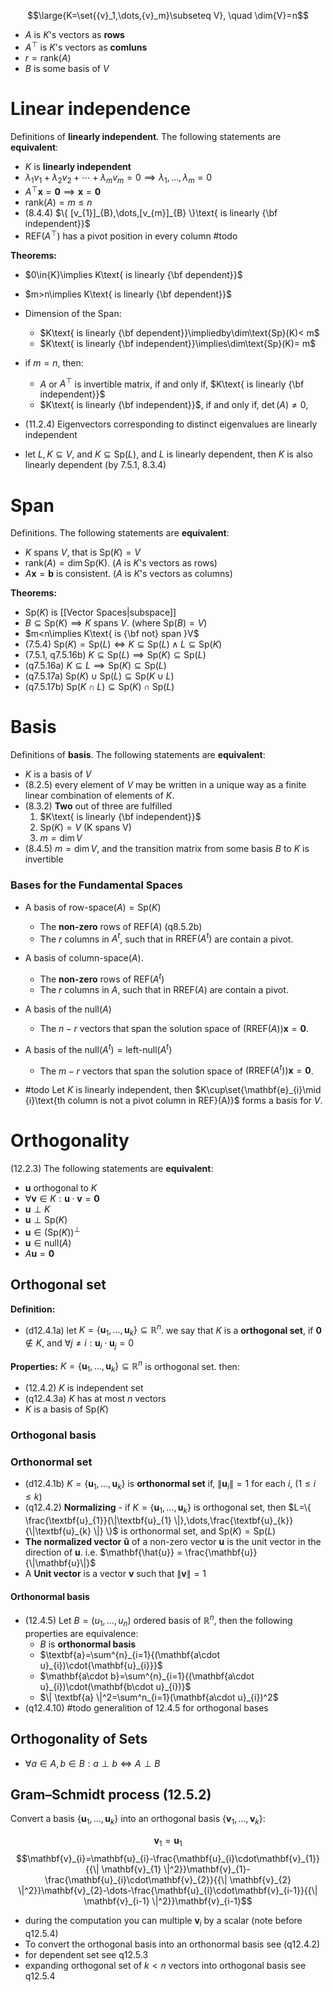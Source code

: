 $$\large{K=\set{{v}_1,\dots,{v}_m}\subseteq V}, \quad \dim{V}=n$$
- $A$ is $K$'s vectors as **rows** 
- $A^{\top}$ is $K$'s vectors as **comluns** 
- $r=\text{rank}(A)$
- $B$ is some basis of $V$ 

# Linear independence

Definitions of **linearly independent**. The following statements are **equivalent**:
- $K$ is **linearly independent**
- $\lambda_1{v}_1 + \lambda_2{v}_2 + \cdots + \lambda_m{v}_m = {0}\implies{\lambda_{1},\dots,{\lambda_{m}}}=0$
- $A^{\top}\mathbf{x}=\mathbf{0}\implies \mathbf{x}=\mathbf{0}$
- $\text{rank}({A})=m\leq n$
- (8.4.4) $\{ [v_{1}]_{B},\dots,[v_{m}]_{B} \}\text{ is linearly {\bf independent}}$
- $\text{REF}(A^\top)$ has a pivot position in every column #todo

**Theorems:**
- $0\in{K}\implies K\text{ is linearly {\bf dependent}}$
- $m>n\implies K\text{ is linearly {\bf dependent}}$
- Dimension of the Span:
	- $K\text{ is linearly {\bf dependent}}\impliedby\dim\text{Sp}(K)< m$
	- $K\text{ is linearly {\bf independent}}\implies\dim\text{Sp}(K)= m$
- if $m=n$, then: 
	- $A$ or $A^{\top}$ is invertible matrix, if and only if, $K\text{ is linearly {\bf independent}}$
	- $K\text{ is linearly {\bf independent}}$, if and only if, $\det{(A)}\neq 0$, 
- (11.2.4) Eigenvectors corresponding to distinct eigenvalues are linearly independent


	
- let $L,K\subseteq V$, and $K\subseteq{\text{Sp}{(L)}}$, and $L$ is linearly dependent, then $K$ is also linearly dependent (by 7.5.1, 8.3.4)


# Span

Definitions. The following statements are **equivalent**:
- $K\text{ spans }V$, that is $\text{Sp}(K)=V$
- $\text{rank}(A)=\dim{\text{Sp(K)}}$.   ($A$ is $K$'s vectors as rows)
- $A\mathbf{x}=\mathbf{b}\text{ is consistent}$.   ($A$ is $K$'s vectors as columns)

**Theorems:**
- $\text{Sp}(K)$ is [[Vector Spaces|subspace]]
- $B\subseteq{\text{Sp}{(K)}}\implies{K\text{ spans }V}$. (where $\text{Sp}({B})=V$)
- $m<n\implies K\text{ is {\bf not} span }V$
- (7.5.4) $\text{Sp}{(K)}=\text{Sp}{(L)}\iff{K\subseteq\text{Sp}{(L)}\land{L\subseteq\text{Sp}{(K)}}}$
- (7.5.1, q7.5.16b) $K\subseteq{\text{Sp}{(L)}}\implies{\text{Sp}{(K)}\subseteq\text{Sp}{(L)}}$
- (q7.5.16a) $K \subseteq{L}\implies{\text{Sp}{(K)}\subseteq\text{Sp}{(L)}}$
- (q7.5.17a) $\text{Sp}(K)\cup\text{Sp}(L)\subseteq\text{Sp}(K\cup L)$
- (q7.5.17b) $\text{Sp}(K\cap L)\subseteq\text{Sp}(K)\cap\text{Sp}(L)$

# Basis

Definitions of **basis**. The following statements are **equivalent**:
- $K$ is a basis of $V$
- (8.2.5) every element of $V$ may be written in a unique way as a finite linear combination of elements of $K$.
- (8.3.2) **Two** out of three are fulfilled 
	1. $K\text{ is linearly {\bf independent}}$
	2. $\text{Sp}(K)=V$  (K spans V)
	3. $m=\dim V$ 
- (8.4.5) $m=\dim V$, and the transition matrix from some basis $B$ to $K$ is invertible

### Bases for the Fundamental Spaces

- A basis of $\text{row-space}({A})=\text{Sp}(K)$
	- The **non-zero** rows of $\text{REF}(A)$ (q8.5.2b)
	- The $r$ columns in $A^t$, such that in $\text{RREF}(A^t)$ are contain a pivot.
-  A basis of $\text{column-space}({A})$.
	- The **non-zero** rows of $\text{REF}(A^t)$
	- The $r$ columns in $A$, such that in $\text{RREF}(A)$ are contain a pivot.
- A basis of the $\text{null}{(A)}$ 
	- The $n-r$ vectors that span the solution space of $(\text{RREF}(A))\mathbf{x}=\mathbf{0}$. 
- A basis of the $\text{null}{(A^t)}=\text{left-null}{(A^t)}$ 
	- The $m-r$ vectors that span the solution space of $(\text{RREF}(A^t))\mathbf{x}=\mathbf{0}$. 


- #todo  Let $K$ is linearly independent, then $K\cup\set{\mathbf{e}_{i}\mid {i}\text{th column is not a pivot column in REF}(A)}$ forms a basis for $V$.

# Orthogonality  

(12.2.3) The following statements are **equivalent**:
- $\mathbf{u}$ orthogonal to $K$
- $\forall\mathbf{v}\in{K}:\mathbf{u}\cdot \mathbf{v}=\mathbf{0}$
- $\mathbf{u} \perp K$
- $\mathbf{u} \perp \text{Sp}(K)$
- $\mathbf{u}\in{(\text{Sp}(K))^\perp}$
- $\mathbf{u}\in{\text{null}(A)}$
- $A\mathbf{u}=\mathbf{0}$
## Orthogonal set

**Definition:**
- (d12.4.1a) let $K=\{ \textbf{u}_{1}, \dots,\textbf{u}_{k} \} \subseteq\mathbb{R}^n$. we say that $K$ is a **orthogonal set**, if $\textbf{0}\notin{K}$, and $\forall{j\neq i}:\textbf{u}_{i}\cdot\textbf{u}_{j}=0$

**Properties:**
$K=\{ \textbf{u}_{1}, \dots,\textbf{u}_{k} \} \subseteq\mathbb{R}^n$ is orthogonal set. then:
- (12.4.2) $K$ is independent set
- (q12.4.3a) $K$ has at most $n$ vectors
- $K$ is a basis of $\text{Sp}(K)$


### Orthogonal basis


### Orthonormal set

- (d12.4.1b) $K=\{ \textbf{u}_{1}, \dots,\textbf{u}_{k} \}$ is **orthonormal set** if, $\| \textbf{u}_{i} \|=1$ for each $i$, ($1\leq i\leq k$)
- (q12.4.2) **Normalizing** - if $K=\{ \mathbf{u}_{1}, \dots,\textbf{u}_{k} \}$ is orthogonal set, then $L=\{ \frac{\textbf{u}_{1}}{\|\textbf{u}_{1} \|},\dots,\frac{\textbf{u}_{k}}{\|\textbf{u}_{k} \|} \}$ is orthonormal set, and $\text{Sp}(K)=\text{Sp}(L)$
- **The normalized vector** $\mathbf{\hat{u}}$ of a non-zero vector $\mathbf{{u}}$ is the unit vector in the direction of $\mathbf{{u}}$. i.e. $\mathbf{\hat{u}} = \frac{\mathbf{u}}{\|\mathbf{u}\|}$
- A **Unit vector** is a vector $\textbf{v}$ such that $\| \textbf{v} \|=1$

#### Orthonormal basis

- (12.4.5) Let $B=(u_{1}, \dots ,u_{n})$ ordered basis of $\mathbb{R}^n$, then the following properties are equivalence:
	- $B$ is **orthonormal basis**
	- $\textbf{a}=\sum^{n}_{i=1}{(\mathbf{a\cdot u}_{i})\cdot{\mathbf{u}_{i}}}$
	- $\mathbf{a\cdot b}=\sum^{n}_{i=1}{(\mathbf{a\cdot u}_{i})\cdot(\mathbf{b\cdot u}_{i})}$
	- $\| \textbf{a} \|^2=\sum^n_{i=1}(\mathbf{a\cdot u}_{i})^2$
- (q12.4.10) #todo generalition of 12.4.5 for orthogonal bases

## Orthogonality of Sets

- $\forall a \in A, b \in B: a \perp b\iff A\perp B$

## Gram–Schmidt process (12.5.2) 

Convert a basis $\{ \mathbf{u}_{1},\dots,\mathbf{u}_{k} \}$ into an orthogonal basis $\{ \mathbf{v}_{1},\dots,\mathbf{v}_{k} \}$:

$$\mathbf{v}_{1}=\mathbf{u}_{1}$$
$$\mathbf{v}_{i}=\mathbf{u}_{i}-\frac{\mathbf{u}_{i}\cdot\mathbf{v}_{1}}{{\| \mathbf{v}_{1} \|^2}}\mathbf{v}_{1}-\frac{\mathbf{u}_{i}\cdot\mathbf{v}_{2}}{{\| \mathbf{v}_{2} \|^2}}\mathbf{v}_{2}-\dots-\frac{\mathbf{u}_{i}\cdot\mathbf{v}_{i-1}}{{\| \mathbf{v}_{i-1} \|^2}}\mathbf{v}_{i-1}$$

- during the computation you can multiple $\mathbf{v}_{i}$ by a scalar (note before q12.5.4)
- To convert the orthogonal basis into an orthonormal basis see (q12.4.2)
- for dependent set see q12.5.3
- expanding orthogonal set of $k<n$ vectors into orthogonal basis see q12.5.4

